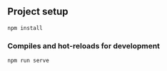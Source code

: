 ## Project setup
```
npm install
```

### Compiles and hot-reloads for development
```
npm run serve
